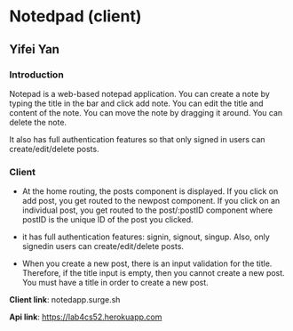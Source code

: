 # Notedpad (client)
## Yifei Yan

### Introduction

Notepad is a web-based notepad application. You can create a note by typing the title in the bar and click add note. You can edit the title and content of the note. You can move the note by dragging it around. You can delete the note.

It also has full authentication features so that only signed in users can create/edit/delete posts.

### Client

- At the home routing, the posts component is displayed. If you click on add post, you get routed to the newpost component. If you click on an individual post, you get routed to the post/:postID component where postID is the unique ID of the post you clicked.

- it has full authentication features: signin, signout, singup. Also, only signedin users can create/edit/delete posts.

- When you create a new post, there is an input validation for the title. Therefore, if the title input is empty, then you cannot create a new post. You must have a title in order to create a new post.


**Client link**: notedapp.surge.sh

**Api link**: https://lab4cs52.herokuapp.com



